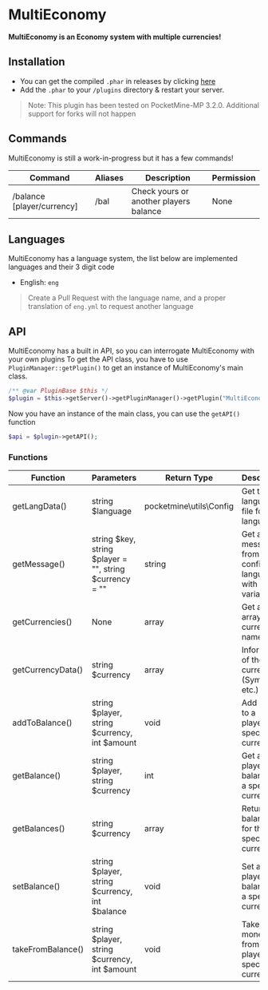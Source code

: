 # MultiEconomy
**MultiEconomy is an Economy system with multiple currencies!**

## Installation
 - You can get the compiled `.phar` in releases by clicking [here](https://github.com/TwistedAsylumMC/MultiEconomy/releases)
 - Add the `.phar` to your `/plugins` directory & restart your server.
 > Note: This plugin has been tested on PocketMine-MP 3.2.0. Additional support for forks will not happen
 
## Commands
MultiEconomy is still a work-in-progress but it has a few commands!

| Command | Aliases | Description | Permission |
| ---------- | ---------- | ---------- | ---------- |
| /balance [player/currency]  | /bal | Check yours or another players balance  | None |
 
## Languages
MultiEconomy has a language system, the list below are implemented languages and their 3 digit code
 - English: ``eng``
> Create a Pull Request with the language name, and a proper translation of ``eng.yml`` to request another language
 
## API
MultiEconomy has a built in API, so you can interrogate MultiEconomy with your own plugins
To get the API class, you have to use ``PluginManager::getPlugin()`` to get an instance of MultiEconomy's main class.
```php
/** @var PluginBase $this */
$plugin = $this->getServer()->getPluginManager()->getPlugin("MultiEconomy");
```
Now you have an instance of the main class, you can use the ``getAPI()`` function
```php
$api = $plugin->getAPI();
```  
### Functions
| Function | Parameters | Return Type | Description |
| ---------- | ---------- | ---------- | ---------- |
| getLangData() | string $language | pocketmine\utils\Config | Get the language file for a language |
| getMessage() | string $key, string $player = "", string $currency = "" | string | Get a message from the configured language with correct variables |
| getCurrencies() | None | array | Get an array of all currency names |
| getCurrencyData() | string $currency | array | Information of the currency (Symbol etc.) |
| addToBalance() | string $player, string $currency, int $amount | void | Add money to a player's specific currency |
| getBalance() | string $player, string $currency | int | Get a player's balance for a specific currency |
| getBalances() | string $currency | array | Returns all balances for the specific currency |
| setBalance() | string $player, string $currency, int $balance | void | Set a player's balance for a specific currency |
| takeFromBalance() | string $player, string $currency, int $amount | void | Take money from a player's specific currency |
